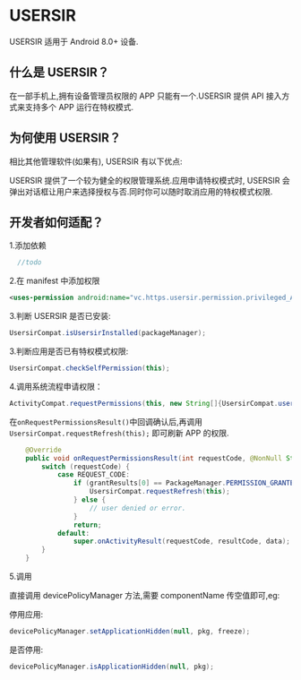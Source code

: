 # USERSIR

USERSIR 适用于 Android 8.0+ 设备.

## 什么是 USERSIR？

在一部手机上,拥有设备管理员权限的 APP 只能有一个.USERSIR 提供 API 接入方式来支持多个 APP 运行在特权模式.

## 为何使用 USERSIR？

相比其他管理软件(如果有), USERSIR 有以下优点:

USERSIR 提供了一个较为健全的权限管理系统.应用申请特权模式时, USERSIR 会弹出对话框让用户来选择授权与否.同时你可以随时取消应用的特权模式权限.



## 开发者如何适配？

1.添加依赖

```groovy
  //todo
```
2.在 manifest 中添加权限
```xml
<uses-permission android:name="vc.https.usersir.permission.privileged_API" />
```
3.判断 USERSIR 是否已安装:

```java
UsersirCompat.isUsersirInstalled(packageManager);
```

3.判断应用是否已有特权模式权限:

```java
UsersirCompat.checkSelfPermission(this);
```

4.调用系统流程申请权限：

```java
ActivityCompat.requestPermissions(this, new String[]{UsersirCompat.usersir_permission}, REQUEST_CODE);
```
在`onRequestPermissionsResult()`中回调确认后,再调用 `UsersirCompat.requestRefresh(this);` 即可刷新 APP 的权限.
```java
    @Override
    public void onRequestPermissionsResult(int requestCode, @NonNull String[] permissions, @NonNull int[] grantResults) {
        switch (requestCode) {
            case REQUEST_CODE:
                if (grantResults[0] == PackageManager.PERMISSION_GRANTED) {
                    UsersirCompat.requestRefresh(this);
                } else {
                    // user denied or error.
                }
                return;
            default:
                super.onActivityResult(requestCode, resultCode, data);
        }
    }
```

5.调用

直接调用 devicePolicyManager 方法,需要 componentName 传空值即可,eg:

 停用应用:

```java
devicePolicyManager.setApplicationHidden(null, pkg, freeze);
```

是否停用:

```java
devicePolicyManager.isApplicationHidden(null, pkg);
```
